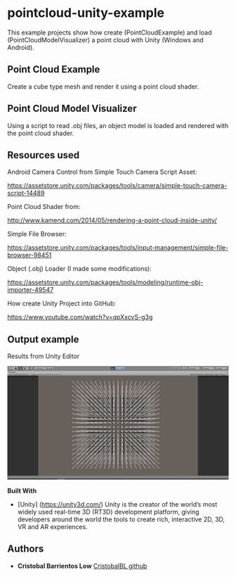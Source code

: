# pointcloud-unity-example
This example projects show how create (PointCloudExample) and load (PointCloudModelVisualizer) a point cloud with Unity (Windows and Android).

## Point Cloud Example
Create a cube type mesh and render it using a point cloud shader.

## Point Cloud Model Visualizer
Using a script to read .obj files, an object model is loaded and rendered with the point cloud shader.

## Resources used
Android Camera Control from Simple Touch Camera Script Asset: 

https://assetstore.unity.com/packages/tools/camera/simple-touch-camera-script-14489

Point Cloud Shader from: 

http://www.kamend.com/2014/05/rendering-a-point-cloud-inside-unity/

Simple File Browser:

https://assetstore.unity.com/packages/tools/input-management/simple-file-browser-98451

Object (.obj) Loader (I made some modifications): 

https://assetstore.unity.com/packages/tools/modeling/runtime-obj-importer-49547

How create Unity Project into GitHub: 

https://www.youtube.com/watch?v=qpXxcvS-g3g

## Output example

Results from Unity Editor

![alt text](https://github.com/CristobalBL/pointcloud-unity-example/blob/master/out.png)

**Built With**

* [Unity] (https://unity3d.com/) Unity is the creator of the world’s most widely used real-time 3D (RT3D) development platform, giving developers around the world the tools to create rich, interactive 2D, 3D, VR and AR experiences.

## Authors

* **Cristobal Barrientos Low** [CristobalBL github](https://github.com/CristobalBL)
